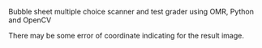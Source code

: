 Bubble sheet multiple choice scanner and test grader using OMR, Python and OpenCV

There may be some error of coordinate indicating for the result image.
